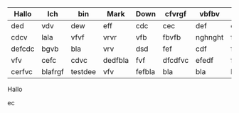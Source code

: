 | Hallo  | Ich     | bin     | Mark    | Down   | cfvrgf  | vbfbv   | ce      |
| ------ | ------- | ------- | ------- | ------ | ------- | ------- | ------- |
| ded    | vdv     | dew     | eff     | cdc    | cec     | def     | cef     |
| cdcv   | lala    | vfvf    | vrvr    | vfb    | fbvfb   | nghnght | fef     |
| defcdc | bgvb    | bla     | vrv     | dsd    | fef     | cdf     | fef     |
| vfv    | cefc    | cdvc    | dedfbla | fvf    | dfcdfvc | efedf   | fef     |
| cerfvc | blafrgf | testdee | vfv     | fefbla | bla     | bla     | blac+ef |

Hallo

ec
